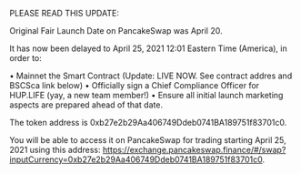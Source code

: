 PLEASE READ THIS UPDATE:

Original Fair Launch Date on PancakeSwap was April 20.

It has now been delayed to April 25, 2021 12:01 Eastern Time (America), in order to:

• Mainnet the Smart Contract (Update: LIVE NOW. See contract addres and BSCSca link below)
• Officially sign a Chief Compliance Officer for HUP.LIFE (yay, a new team member!)
• Ensure all initial launch marketing aspects are prepared ahead of that date.

The token address is 0xb27e2b29Aa406749Ddeb0741BA189751f83701c0.


You will be able to access it on PancakeSwap for trading starting April 25, 2021 using this address: https://exchange.pancakeswap.finance/#/swap?inputCurrency=0xb27e2b29Aa406749Ddeb0741BA189751f83701c0.
